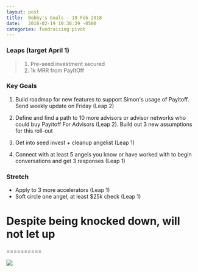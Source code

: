 ```yaml
---
layout: post
title:  Bobby's Goals - 19 Feb 2018
date:   2018-02-19 10:36:29 -0500
categories: fundraising pivot
---
```


### Leaps (target April 1)

> 1. Pre-seed investment secured
> 2. 1k MRR from PayItOff

### Key Goals

1. Build roadmap for new features to support Simon's usage of Payitoff. Send weekly update on Friday (Leap 2)

1. Define and find a path to 10 more advisors or advisor networks who could buy Payitoff For Advisors (Leap 2). Build out 3 new assumptions for this roll-out

1. Get into seed invest + cleanup angelist (Leap 1)

1.  Connect with at least 5 angels you know or have worked with to begin conversations and get 3 responses (Leap 1)

### Stretch
- Apply to 3 more accelerators (Leap 1)
- Soft circle one angel, at least $25k check (Leap 1)


# Despite being knocked down, will not let up
==========

![](https://media0.giphy.com/media/K0oqfy8HKxPIk/giphy.gif)

